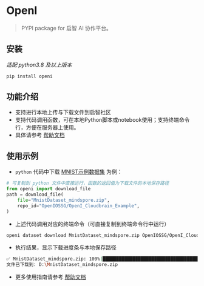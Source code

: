 # OpenI

> PYPI package for 启智 AI 协作平台。

## 安装

_适配 python3.8 及以上版本_

```bash
pip install openi
```

## 功能介绍

- 支持进行本地上传与下载文件到启智社区
- 支持代码调用函数，可在本地Python脚本或notebook使用；支持终端命令行，方便在服务器上使用。
- 具体请参考 [帮助文档](https://openi.pcl.ac.cn/docs/index.html#/api/intro)

## 使用示例
- `python` 代码中下载 [MNIST示例数据集](https://openi.pcl.ac.cn/OpenIOSSG/OpenI_Cloudbrain_Example/datasets) 为例：

```python
# 可复制到 python 文件中直接运行，函数的返回值为下载文件的本地保存路径
from openi import download_file
path = download_file(
    file="MnistDataset_mindspore.zip",
    repo_id="OpenIOSSG/OpenI_Cloudbrain_Example",
)
```

- 上述代码调用对应的终端命令（可直接复制到终端命令行中运行）

```bash
openi dataset download MnistDataset_mindspore.zip OpenIOSSG/OpenI_Cloudbrain_Example
```

- 执行结果，显示下载进度条与本地保存路径
```bash
✅ MnistDataset_mindspore.zip: 100%|██████████████████████████████████████████████| 10.3M/10.3M [00:00<00:00, 24.7MB/s]
文件已下载到: D:\MnistDataset_mindspore.zip
```

- 更多使用指南请参考 [帮助文档](https://openi.pcl.ac.cn/docs/index.html#/api/intro)